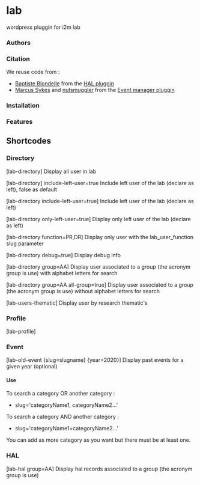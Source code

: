 # lab
wordpress pluggin for i2m lab

### Authors

### Citation
We reuse code from :
* [Baptiste Blondelle](https://profiles.wordpress.org/friz/) from the [HAL pluggin](https://fr.wordpress.org/plugins/hal/)
* [Marcus Sykes](https://profiles.wordpress.org/netweblogic/) and [nutsmuggler](https://profiles.wordpress.org/nutsmuggler/)  from the [Event manager pluggin](https://wordpress.org/plugins/events-manager/)

### Installation

### Features

## Shortcodes
### Directory


[lab-directory] Display all user in lab

[lab-directory] include-left-user=true Include left user of the lab (declare as left), false as default

[lab-directory include-left-user=true] Include left user of the lab (declare as left)

[lab-directory only-left-user=true] Display only left user of the lab (declare as left)

[lab-directory function=PR,DR] Display only user with the lab_user_function slug parameter

[lab-directory debug=true] Display debug info

[lab-directory group=AA] Display user associated to a group (the acronym group is use) with alphabet letters for search

[lab-directory group=AA all-group=true] Display user associated to a group (the acronym group is use) without alphabet letters for search

[lab-users-thematic] Display user by research thematic's    

### Profile
[lab-profile]
### Event
[lab-old-event {slug=slugname} {year=2020}] Display past events for a given year (optional)
#### Use
To search a category OR another category :
* slug='categoryName1, categoryName2...'

To search a category AND another category :
* slug='categoryName1+categoryName2...'

You can add as more category as you want but there must be at least one.

### HAL
[lab-hal group=AA] Display hal records associated to a group (the acronym group is use)
